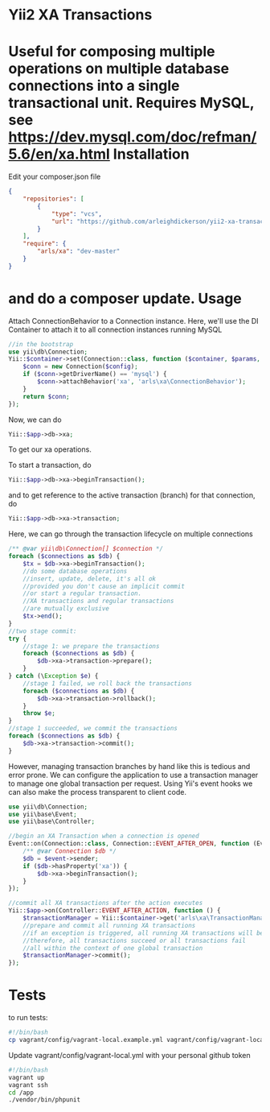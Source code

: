 Yii2 XA Transactions
===================
Useful for composing multiple operations on multiple database connections into a single transactional unit.
Requires MySQL, see https://dev.mysql.com/doc/refman/5.6/en/xa.html
Installation
===================
Edit your composer.json file
```JSON
{
    "repositories": [
        {
            "type": "vcs",
            "url": "https://github.com/arleighdickerson/yii2-xa-transactions"
        }
    ],
    "require": {
        "arls/xa": "dev-master"
    }
}
```
and do a composer update.
Usage
===================
Attach ConnectionBehavior to a Connection instance. Here, we'll use the DI Container to attach it to all connection instances running MySQL
```PHP
//in the bootstrap
use yii\db\Connection;
Yii::$container->set(Connection::class, function ($container, $params, $config) {
    $conn = new Connection($config);
    if ($conn->getDriverName() == 'mysql') {
        $conn->attachBehavior('xa', 'arls\xa\ConnectionBehavior');
    }
    return $conn;
});
```
Now, we can do
```PHP
Yii::$app->db->xa;
```
To get our xa operations. 

To start a transaction, do
```PHP
Yii::$app->db->xa->beginTransaction();
```
and to get reference to the active transaction (branch) for that connection, do 
```PHP
Yii::$app->db->xa->transaction;
```
Here, we can go through the transaction lifecycle on multiple connections
```PHP
/** @var yii\db\Connection[] $connection */
foreach ($connections as $db) {
    $tx = $db->xa->beginTransaction();
    //do some database operations
    //insert, update, delete, it's all ok
    //provided you don't cause an implicit commit
    //or start a regular transaction.
    //XA transactions and regular transactions
    //are mutually exclusive
    $tx->end();
}
//two stage commit:
try {
    //stage 1: we prepare the transactions
    foreach ($connections as $db) {
        $db->xa->transaction->prepare();
    }
} catch (\Exception $e) {
    //stage 1 failed, we roll back the transactions
    foreach ($connections as $db) {
        $db->xa->transaction->rollback();
    }
    throw $e;
}
//stage 1 succeeded, we commit the transactions
foreach ($connections as $db) {
    $db->xa->transaction->commit();
}
```
However, managing transaction branches by hand like this is tedious and error prone. We can configure the application to use a transaction manager to manage one global transaction per request. Using Yii's event hooks we can also make the process transparent to client code.
```PHP
use yii\db\Connection;
use yii\base\Event;
use yii\base\Controller;

//begin an XA Transaction when a connection is opened
Event::on(Connection::class, Connection::EVENT_AFTER_OPEN, function (Event $event) {
    /** @var Connection $db */
    $db = $event->sender;
    if ($db->hasProperty('xa')) {
        $db->xa->beginTransaction();
    }
});

//commit all XA transactions after the action executes
Yii::$app->on(Controller::EVENT_AFTER_ACTION, function () {
    $transactionManager = Yii::$container->get('arls\xa\TransactionManager');
    //prepare and commit all running XA transactions
    //if an exception is triggered, all running XA transactions will be rolled back
    //therefore, all transactions succeed or all transactions fail
    //all within the context of one global transaction
    $transactionManager->commit(); 
});

```
Tests
===================
to run tests:

```bash
#!/bin/bash
cp vagrant/config/vagrant-local.example.yml vagrant/config/vagrant-local.yml
```
Update vagrant/config/vagrant-local.yml with your personal github token

```bash
#!/bin/bash
vagrant up
vagrant ssh
cd /app
./vendor/bin/phpunit
```
